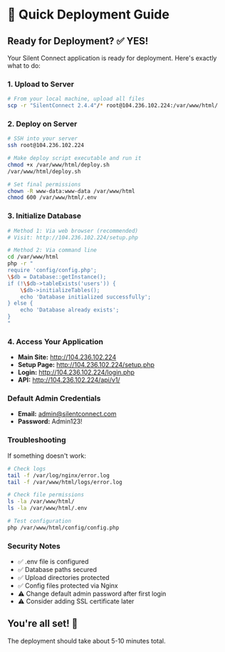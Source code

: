 # 🚀 Quick Deployment Guide

## Ready for Deployment? ✅ YES!

Your Silent Connect application is ready for deployment. Here's exactly what to do:

### 1. Upload to Server
```bash
# From your local machine, upload all files
scp -r "SilentConnect 2.4.4"/* root@104.236.102.224:/var/www/html/
```

### 2. Deploy on Server
```bash
# SSH into your server
ssh root@104.236.102.224

# Make deploy script executable and run it
chmod +x /var/www/html/deploy.sh
/var/www/html/deploy.sh

# Set final permissions
chown -R www-data:www-data /var/www/html
chmod 600 /var/www/html/.env
```

### 3. Initialize Database
```bash
# Method 1: Via web browser (recommended)
# Visit: http://104.236.102.224/setup.php

# Method 2: Via command line
cd /var/www/html
php -r "
require 'config/config.php';
\$db = Database::getInstance();
if (!\$db->tableExists('users')) {
    \$db->initializeTables();
    echo 'Database initialized successfully';
} else {
    echo 'Database already exists';
}
"
```

### 4. Access Your Application
- **Main Site:** http://104.236.102.224
- **Setup Page:** http://104.236.102.224/setup.php
- **Login:** http://104.236.102.224/login.php
- **API:** http://104.236.102.224/api/v1/

### Default Admin Credentials
- **Email:** admin@silentconnect.com
- **Password:** Admin123!

### Troubleshooting
If something doesn't work:
```bash
# Check logs
tail -f /var/log/nginx/error.log
tail -f /var/www/html/logs/error.log

# Check file permissions
ls -la /var/www/html/
ls -la /var/www/html/.env

# Test configuration
php /var/www/html/config/config.php
```

### Security Notes
- ✅ .env file is configured
- ✅ Database paths secured
- ✅ Upload directories protected
- ✅ Config files protected via Nginx
- ⚠️ Change default admin password after first login
- ⚠️ Consider adding SSL certificate later

## You're all set! 🎉

The deployment should take about 5-10 minutes total.
